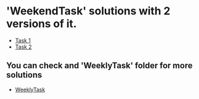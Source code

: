 # 'WeekendTask' solutions with 2 versions of it.

- [Task 1](https://justlolx.github.io/WeekendTask/1Task.html)
- [Task 2](https://justlolx.github.io/WeekendTask/2Task.html)



## You can check and 'WeeklyTask' folder for more solutions
- [WeeklyTask](https://justlolx.github.io/WeeklyTask)